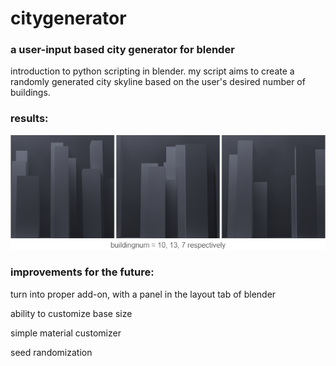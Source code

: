 # citygenerator
### a user-input based city generator for blender

introduction to python scripting in blender. my script aims to create a randomly generated city skyline based on the user's desired number of buildings.

### results:

![images showing generated skylines](imgs/citygenerator.png)

### improvements for the future:

turn into proper add-on, with a panel in the layout tab of blender

ability to customize base size

simple material customizer

seed randomization
